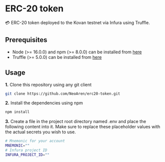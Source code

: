 # ERC-20 token

💳 ERC-20 token deployed to the Kovan testnet via Infura using Truffle.

## Prerequisites

- Node (>= 16.0.0) and npm (>= 8.0.0) can be installed from [here](https://nodejs.org/en/)
- Truffle (>= 5.0.0) can be installed from [here](https://trufflesuite.com/)

## Usage

**1.** Clone this repository using any git client
```bash
git clone https://github.com/NeoAren/erc20-token.git
```

**2.** Install the dependencies using npm
```bash
npm install
```

**3.** Create a file in the project root directory named .env and place the following content into it. Make sure to replace these placeholder values with the actual secrets you wish to use.
```bash
# Mnemonic for your account
MNEMONIC=""
# Infura project ID
INFURA_PROJECT_ID=""
```
